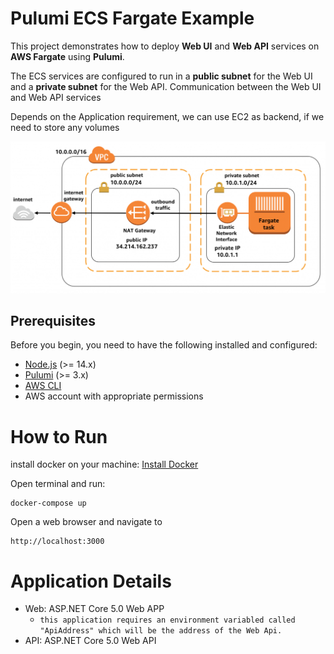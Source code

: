# Pulumi ECS Fargate Example

This project demonstrates how to deploy **Web UI** and **Web API** services on **AWS Fargate** using **Pulumi**.

The ECS services are configured to run in a **public subnet** for the Web UI and a **private subnet** for the Web API. Communication between the Web UI and Web API services

Depends on the Application requirement, we can use EC2 as backend, if we need to store any volumes

![AWS-Fargate](AWS-Fargate.png)


## Prerequisites

Before you begin, you need to have the following installed and configured:

- [Node.js](https://nodejs.org/) (>= 14.x)
- [Pulumi](https://www.pulumi.com/docs/get-started/install/) (>= 3.x)
- [AWS CLI](https://docs.aws.amazon.com/cli/latest/userguide/install-cliv2.html)
- AWS account with appropriate permissions



# How to Run

install docker on your machine: [Install Docker](https://docs.docker.com/engine/install/)


Open terminal and run:
```
docker-compose up
```

Open a web browser and navigate to 
```
http://localhost:3000
```


# Application Details

- Web: ASP.NET Core 5.0 Web APP
  - `this application requires an environment variabled called "ApiAddress" which will be the address of the Web Api.`
- API: ASP.NET Core 5.0 Web API


